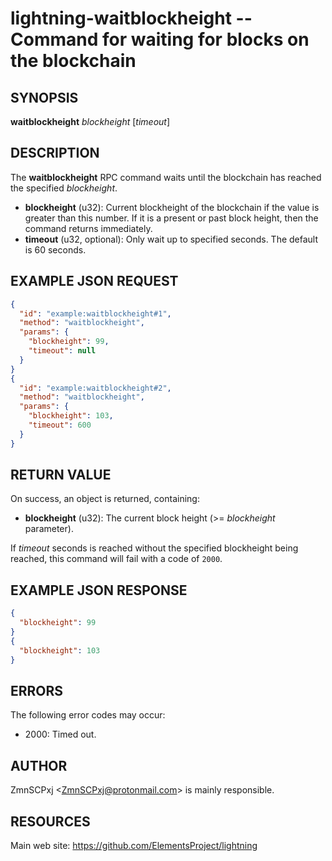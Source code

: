 lightning-waitblockheight -- Command for waiting for blocks on the blockchain
=============================================================================

SYNOPSIS
--------

**waitblockheight** *blockheight* [*timeout*] 

DESCRIPTION
-----------

The **waitblockheight** RPC command waits until the blockchain has reached the specified *blockheight*.

- **blockheight** (u32): Current blockheight of the blockchain if the value is greater than this number. If it is a present or past block height, then the command returns immediately.
- **timeout** (u32, optional): Only wait up to specified seconds. The default is 60 seconds.

EXAMPLE JSON REQUEST
--------------------

```json
{
  "id": "example:waitblockheight#1",
  "method": "waitblockheight",
  "params": {
    "blockheight": 99,
    "timeout": null
  }
}
{
  "id": "example:waitblockheight#2",
  "method": "waitblockheight",
  "params": {
    "blockheight": 103,
    "timeout": 600
  }
}
```

RETURN VALUE
------------

On success, an object is returned, containing:

- **blockheight** (u32): The current block height (>= *blockheight* parameter).

If *timeout* seconds is reached without the specified blockheight being reached, this command will fail with a code of `2000`.

EXAMPLE JSON RESPONSE
---------------------

```json
{
  "blockheight": 99
}
{
  "blockheight": 103
}
```

ERRORS
------

The following error codes may occur:

- 2000: Timed out.

AUTHOR
------

ZmnSCPxj <<ZmnSCPxj@protonmail.com>> is mainly responsible.

RESOURCES
---------

Main web site: <https://github.com/ElementsProject/lightning>
